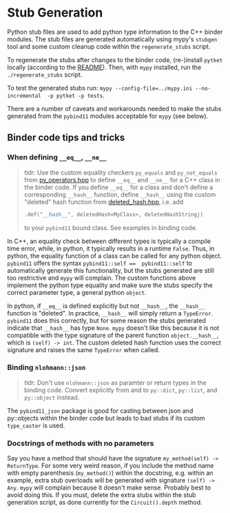 # Stub Generation

Python stub files are used to add python type information to the C++ binder modules. The stub files
are generated automatically using mypy's `stubgen` tool and some custom cleanup code
within the `regenerate_stubs` script.

To regenerate the stubs after changes to the binder code, (re-)install `pytket` locally
(according to the [README](../README.md)). Then, with `mypy` installed, run the `./regenerate_stubs` script.

To test the generated stubs run: `mypy --config-file=../mypy.ini --no-incremental  -p pytket -p tests`.

There are a number of caveats and workarounds needed to make the stubs generated from the `pybind11`
modules acceptable for `mypy` (see below).


## Binder code tips and tricks

### When defining `__eq__`, `__ne__`

> tldr: Use the custom equality checkers `py_equals` and `py_not_equals` from [py_operators.hpp](../binders/include/py_operators.hpp) to define `__eq__` and `__ne__` for
> a C++ class in the binder code. If you define `__eq__` for a class and don't define a corresponding `__hash__`
> function, define `__hash__` using the custom "deleted" hash function from [deleted_hash.hpp](../binders/include/deleted_hash.hpp), i.e. add
> ```c++
> .def("__hash__", deletedHash<MyClass>, deletedHashStringj)
> ```
> to your `pybind11` bound class. See examples in binding code.

In C++, an equality check between different types is typically a compile time error, while, in python, it
typically results in a runtime `False`. Thus, in python, the equality function of a class can be called
for any python object. `pybind11` offers the syntax `pybind11::self ==  pybind11::self` to automatically
generate this functionality, but the stubs generated are still too restrictive and `mypy` will complain. The
custom functions above implement the python type equality and make sure the stubs specify the
correct parameter type, a general python `object`.

In python, if `__eq__` is defined explicitly but not `__hash__`, the `__hash__` function is "deleted".
In practice, `__hash__` will simply return a `TypeError`. `pybind11` does this correctly, but for some reason
the stubs generated indicate that `__hash__` has type `None`. `mypy` doesn't like this because it is not compatible
with the type signature of the parent function `object.__hash__`, which is `(self) -> int`. The custom deleted hash
function uses the correct signature and raises the same `TypeError` when called.


### Binding `nlohmann::json` 

> tldr: Don't use `nlohmann::json` as paramter or return types in the binding code. Convert explicitly from and to
> `py::dict`, `py::list`, and `py::object` instead.

The `pybind11_json` package is good for casting between json and py::objects within the
binder code but leads to bad stubs if its custom `type_caster` is used.

### Docstrings of methods with no parameters 

Say you have a method that should have the signature `my_method(self) -> ReturnType`.
For some very weird reason, if you include the method name with empty parenthesis (`my_method()`) within
the docstring, e.g. within an example, extra stub overloads will be generated with signature `(self) -> Any`. `mypy` will
complain because it doesn't make sense. Probably best to avoid doing this. If you must, delete the extra stubs
within the stub generation script, as done currently for the `Circuit().depth` method.
